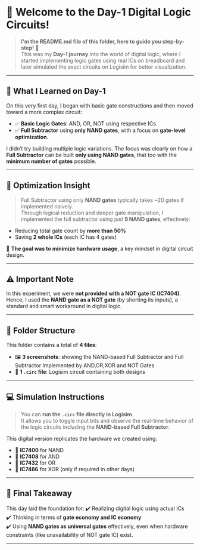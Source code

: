 # 🔢 Welcome to the Day-1 Digital Logic Circuits!
> **I'm the README.md file of this folder, here to guide you step-by-step!** 🚀  
This was my **Day-1 journey** into the world of digital logic, where I started implementing logic gates using real ICs on breadboard and later simulated the exact circuits on Logisim for better visualization.

---

## 🧠 What I Learned on Day-1

On this very first day, I began with basic gate constructions and then moved toward a more complex circuit:
- ✅ **Basic Logic Gates**: AND, OR, NOT using respective ICs.
- ✅ **Full Subtractor** using **only NAND gates**, with a focus on **gate-level optimization**.

I didn’t try building multiple logic variations. The focus was clearly on how a **Full Subtractor** can be built **only using NAND gates**, that too with the **minimum number of gates** possible.

---

## 🧪 Optimization Insight

> Full Subtractor using only **NAND gates** typically takes ~20 gates if implemented naively.  
Through logical reduction and deeper gate manipulation, I implemented the full subtractor using just **9 NAND gates**, effectively:
- Reducing total gate count by **more than 50%**
- Saving **2 whole ICs** (each IC has 4 gates)

🎯 **The goal was to minimize hardware usage**, a key mindset in digital circuit design.

---

## ⚠️ Important Note

In this experiment, we were **not provided with a NOT gate IC (IC7404)**.  
Hence, I used the **NAND gate as a NOT gate** (by shorting its inputs), a standard and smart workaround in digital logic.

---


## 📁 Folder Structure

This folder contains a total of **4 files**:

- 🖼️ **3 screenshots**: showing the NAND-based Full Subtractor and Full Subtractor Implemented by AND,OR,XOR and NOT Gates  
- 🔌 **1 `.circ` file**: Logisim circuit containing both designs

---

## 💻 Simulation Instructions

> You can **run the `.circ` file directly in Logisim**.  
It allows you to toggle input bits and observe the real-time behavior of the logic circuits including the **NAND-based Full Subtractor**.

This digital version replicates the hardware we created using:
- 🧱 **IC7400** for NAND
- 🧱 **IC7408** for AND
- 🧱 **IC7432** for OR
- 🧱 **IC7486** for XOR (only if required in other days)

---

## 🎯 **Final Takeaway**

This day laid the foundation for:
✔️ Realizing digital logic using actual ICs  
✔️ Thinking in terms of **gate economy and IC economy**  
✔️ Using **NAND gates as universal gates** effectively, even when hardware constraints (like unavailability of NOT gate IC) exist.

---

